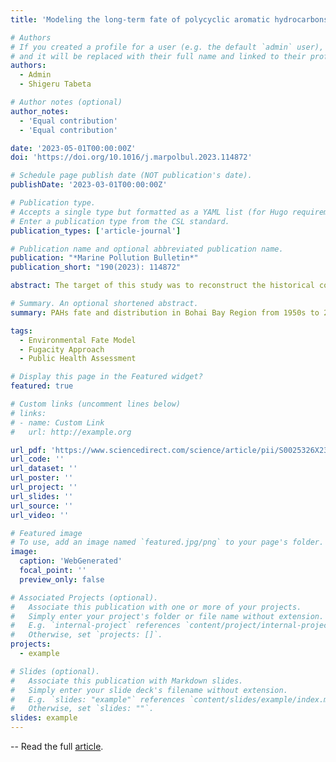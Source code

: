 ```yaml
---
title: 'Modeling the long-term fate of polycyclic aromatic hydrocarbons (PAHs) and public health risk in Bohai Bay Sea Area, China'

# Authors
# If you created a profile for a user (e.g. the default `admin` user), write the username (folder name) here
# and it will be replaced with their full name and linked to their profile.
authors:
  - Admin
  - Shigeru Tabeta

# Author notes (optional)
author_notes:
  - 'Equal contribution'
  - 'Equal contribution'

date: '2023-05-01T00:00:00Z'
doi: 'https://doi.org/10.1016/j.marpolbul.2023.114872'

# Schedule page publish date (NOT publication's date).
publishDate: '2023-03-01T00:00:00Z'

# Publication type.
# Accepts a single type but formatted as a YAML list (for Hugo requirements).
# Enter a publication type from the CSL standard.
publication_types: ['article-journal']

# Publication name and optional abbreviated publication name.
publication: "*Marine Pollution Bulletin*"
publication_short: "190(2023): 114872"

abstract: The target of this study was to reconstruct the historical concentration, distribution, variation, and exposure risk evaluation for EPA PAHs to the whole sea of Bohai Bay and the coastal population, by employing a specific dynamic multimedia model during 1950–2050. The unsteady-state model, driven by temporal energy activities from 1950 and sustainable scenarios based on socioeconomic development, indicated the annual emission increased by 4.6 times (from 84.8 tons to 391 tons) until 2020 and resulted in concentrations up to 5.2 times in the atmospheric compartment, and 4.9 times in seawater. Two peak concentrations in 1997 and 2014, consistent with total PAHs input revealed significant regional anthropogenic input in northern Bohai Bay (Tianjin) and southern Bohai Bay (Hebei). The peak-to-peak values of the timing concentration revealed a notably alternative increase in the south (+109.4 %–128.6 %), instead of the rapid decline in the north (−21.5 %–44.5 %). The dominant processes at air-seawater interfaces were air-seawater molecular transfer (from 38.4 % to 51.8 %), and wet deposition (from 60.5 % to 47.5 %). Under 5 shared socioeconomic pathways, the optimal scenario (SSP1) achieved a 24.7 % emission decline, an atmospheric decrease of 15.1 %–31.1 %, and 24.8 %–41.2 % mitigation in seawater during 2020–2050, and each pathway exhibited a general lessening concave in the northern developed municipality, compared with convex in the southern developing regions. The inhalation risk assessment evaluated 10 generations living on Bohai Bay coasts, with an acceptable result, while the current sustainable conceive was with meager fruition in reducing risk.

# Summary. An optional shortened abstract.
summary: PAHs fate and distribution in Bohai Bay Region from 1950s to 2050s has been simulated. The public health assessment revealed an acceptable inhalation risk level. 

tags:
  - Environmental Fate Model
  - Fugacity Approach
  - Public Health Assessment

# Display this page in the Featured widget?
featured: true

# Custom links (uncomment lines below)
# links:
# - name: Custom Link
#   url: http://example.org

url_pdf: 'https://www.sciencedirect.com/science/article/pii/S0025326X2300303X/pdfft?md5=aa0ba9de1848b44863640860b95ed16a&pid=1-s2.0-S0025326X2300303X-main.pdf'
url_code: ''
url_dataset: ''
url_poster: ''
url_project: ''
url_slides: ''
url_source: ''
url_video: ''

# Featured image
# To use, add an image named `featured.jpg/png` to your page's folder.
image:
  caption: 'WebGenerated'
  focal_point: ''
  preview_only: false

# Associated Projects (optional).
#   Associate this publication with one or more of your projects.
#   Simply enter your project's folder or file name without extension.
#   E.g. `internal-project` references `content/project/internal-project/index.md`.
#   Otherwise, set `projects: []`.
projects:
  - example

# Slides (optional).
#   Associate this publication with Markdown slides.
#   Simply enter your slide deck's filename without extension.
#   E.g. `slides: "example"` references `content/slides/example/index.md`.
#   Otherwise, set `slides: ""`.
slides: example
---
```

-- Read the full [article](https://www.sciencedirect.com/science/article/pii/S0025326X2300303X/pdfft?md5=aa0ba9de1848b44863640860b95ed16a&pid=1-s2.0-S0025326X2300303X-main.pdf).

